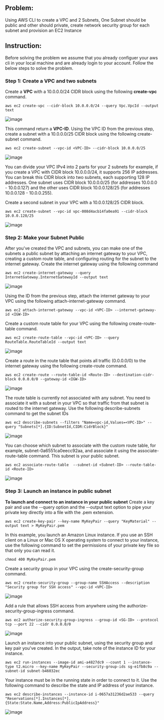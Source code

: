 ## Problem:
Using AWS CLI to create a VPC and 2 Subnets, One Subnet should be public and other should private,
create network security group for each subnet and provision an EC2 Instance

## Instruction:
Before solving the problem we assume that you already configuer your aws cli in your local machine and are already login to your account. Follow the below steps to
solve the problem.
### Step 1: Create a VPC and two subnets
Create a **VPC** with a 10.0.0.0/24 CIDR block using the following **create-vpc** command. 
```
aws ec2 create-vpc --cidr-block 10.0.0.0/24 --query Vpc.VpcId --output text
```
![image](https://user-images.githubusercontent.com/46097990/188067507-d2711722-6b76-4cbd-a156-0fce33047233.png)

This command return a **VPC-ID**. Using the VPC ID from the previous step, create a subnet with a 10.0.0.0/25 CIDR block using the following create-subnet command.
```
aws ec2 create-subnet --vpc-id <VPC-ID> --cidr-block 10.0.0.0/25
```
![image](https://user-images.githubusercontent.com/46097990/188067413-c6d867c2-d924-4599-ad00-270b739607c5.png)

You can divide your VPC IPv4 into 2 parts for your 2 subnets for example, if you create a VPC with CIDR block 10.0.0.0/24, it supports 256 IP addresses. You can break this CIDR block into two subnets, each supporting 128 IP addresses. One subnet uses CIDR block 10.0.0.0/25 (for addresses 10.0.0.0 - 10.0.0.127) and the other uses CIDR block 10.0.0.128/25 (for addresses 10.0.0.128 - 10.0.0.255).

Create a second subnet in your VPC with a 10.0.0.128/25 CIDR block.
```
aws ec2 create-subnet --vpc-id vpc-008d4acb14fa0ea91 --cidr-block 10.0.0.128/25
```
![image](https://user-images.githubusercontent.com/46097990/188068698-6b13796b-7448-46f2-9033-ecb5001a6989.png)

### Step 2: Make your Subnet Public
After you've created the VPC and subnets, you can make one of the subnets a public subnet by attaching an internet gateway to your VPC, creating a custom route table, and configuring routing for the subnet to the internet gateway.
Create the internet gateway using the following command 
```
aws ec2 create-internet-gateway --query InternetGateway.InternetGatewayId --output text
```
![image](https://user-images.githubusercontent.com/46097990/188071332-aa76f8cc-82fa-4200-ab7d-dcdd4cec6104.png)

Using the ID from the previous step, attach the internet gateway to your VPC using the following attach-internet-gateway command.
```
aws ec2 attach-internet-gateway --vpc-id <VPC-ID> --internet-gateway-id <IGW-ID>
```
Create a custom route table for your VPC using the following create-route-table command.
```
aws ec2 create-route-table --vpc-id <VPC-ID> --query RouteTable.RouteTableId --output text
```
![image](https://user-images.githubusercontent.com/46097990/188072080-5963802a-32fc-4c01-b0c8-8fb5b7aeec7d.png)

Create a route in the route table that points all traffic (0.0.0.0/0) to the internet gateway using the following create-route command.
```
aws ec2 create-route --route-table-id <Route-ID> --destination-cidr-block 0.0.0.0/0 --gateway-id <IGW-ID>
```
![image](https://user-images.githubusercontent.com/46097990/188072578-24d8a714-61f5-4920-9c69-bc5303807baf.png)

The route table is currently not associated with any subnet. You need to associate it with a subnet in your VPC so that traffic from that subnet is routed to the internet gateway. Use the following describe-subnets command to get the subnet IDs
```
aws ec2 describe-subnets --filters "Name=vpc-id,Values=<VPC-ID>" --query "Subnets[*].{ID:SubnetId,CIDR:CidrBlock}"
```
![image](https://user-images.githubusercontent.com/46097990/188073286-f0b22b7d-6a18-4371-a1d8-a096f3cc02ba.png)

You can choose which subnet to associate with the custom route table, for example, subnet-0a6551ca0eecc92aa, and associate it using the associate-route-table command. This subnet is your public subnet.
```
aws ec2 associate-route-table  --subnet-id <Subnet-ID> --route-table-id <Route-ID>
```
![image](https://user-images.githubusercontent.com/46097990/188074248-98ca0f40-5ebd-487f-83e9-19ffc86d555e.png)

### Step 3: Launch an instance in public subnet
**To launch and connect to an instance in your public subnet**
Create a key pair and use the --query option and the --output text option to pipe your private key directly into a file with the .pem extension.
```
aws ec2 create-key-pair --key-name MyKeyPair --query "KeyMaterial" --output text > MyKeyPair.pem
```
In this example, you launch an Amazon Linux instance. If you use an SSH client on a Linux or Mac OS X operating system to connect to your instance, use the following command to set the permissions of your private key file so that only you can read it.
```
chmod 400 MyKeyPair.pem
```

Create a security group in your VPC using the create-security-group command.
```
aws ec2 create-security-group --group-name SSHAccess --description "Security group for SSH access" --vpc-id <VPC-ID>
```
![image](https://user-images.githubusercontent.com/46097990/188075664-a8d92cc3-b46e-4d38-b95d-1fa5c8e9dd4d.png)

Add a rule that allows SSH access from anywhere using the authorize-security-group-ingress command.
```
aws ec2 authorize-security-group-ingress --group-id <SG-ID> --protocol tcp --port 22 --cidr 0.0.0.0/0
```
![image](https://user-images.githubusercontent.com/46097990/188075916-88331b31-d9dc-4fca-9196-e307f97d1ae1.png)

Launch an instance into your public subnet, using the security group and key pair you've created. In the output, take note of the instance ID for your instance.
```
aws ec2 run-instances --image-id ami-a4827dc9 --count 1 --instance-type t2.micro --key-name MyKeyPair --security-group-ids sg-e1fb8c9a --subnet-id subnet-b46032ec
```
Your instance must be in the running state in order to connect to it. Use the following command to describe the state and IP address of your instance.
```
aws ec2 describe-instances --instance-id i-0657a31236d2ae533 --query "Reservations[*].Instances[*].{State:State.Name,Address:PublicIpAddress}"
```
![image](https://user-images.githubusercontent.com/46097990/188081825-43a98370-5aac-4c84-8548-5d658549c860.png)
